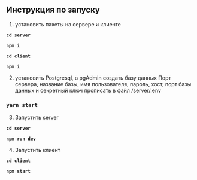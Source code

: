 ## Инструкция по запуску
1) установить пакеты на сервере и клиенте

**`cd server`**

**`npm i`**

**`cd client`**

**`npm i`**

2) установить Postgresql, в pgAdmin создать базу данных
Порт сервера, название базы, имя пользователя, пароль, хост, порт базы данных и секретный ключ прописать в файл /server/.env
### `yarn start`
3) Запустить server 

**`cd server`**

**`npm run dev`**

4) Запустить клиент

**`cd client`**

**`npm start`**
